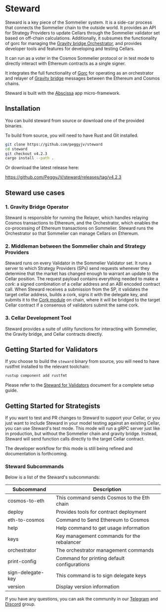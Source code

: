 # Steward

Steward is a key piece of the Sommelier system. It is a side-car process that connects the Sommelier chain to the outside world. It provides an API for Strategy Providers to update Cellars through the Sommelier validator set based on off-chain calculations. Additionally, it subsumes the functionality of gorc for managing the [Gravity bridge Orchestrator](https://github.com/PeggyJV/gravity-bridge/tree/main/orchestrator), and provides developer tools and features for developing and testing Cellars.

It can run as a voter in the Cosmos Sommelier protocol or in test mode to directly interact with Ethereum contracts as a single signer.

It integrates the full functionality of [Gorc](https://github.com/PeggyJV/gravity-bridge/tree/main/orchestrator/gorc) for operating as an orchestrator and relayer of [Gravity bridge](https://github.com/PeggyJV/gravity-bridge) messages between the Ethereum and Cosmos chains.

Steward is built with the [Abscissa](https://github.com/iqlusioninc/abscissa) app micro-framework.

## Installation

You can build steward from source or download one of the provided binaries. 

To build from source, you will need to have Rust and Git installed.

```bash
git clone https://github.com/peggyjv/steward
cd steward
git checkout v4.2.3 
cargo install --path .
```

Or download the latest release here:

https://github.com/PeggyJV/steward/releases/tag/v4.2.3

## Steward use cases

###  1. Gravity Bridge Operator

Steward is responsible for running the Relayer, which handles relaying Cosmos transactions to Ethereum, and the Orchestrator, which enables the co-processing of Ethereum transactions on Sommelier. Steward runs the Orchestrator so that Sommelier can manage Cellars on Ethereum.

### 2. Middleman between the Sommelier chain and Strategy Providers

Steward runs on every Validator in the Sommelier Validator set. It runs a server to which Strategy Providers (SPs) send requests whenever they determine that the market has changed enough to warrant an update to the Cellar position. The request payload contains everything needed to make a *cork*: a signed combination of a cellar address and an ABI encoded contract call. When Steward receives a submission from the SP, it validates the target cellar address, builds a cork, signs it with the delegate key, and submits it to the [Cork module](https://github.com/PeggyJV/sommelier/tree/main/x/cork) on chain, where it will be bridged to the target Cellar contract if a consensus of validators submit the same cork.

### 3. Cellar Development Tool

Steward provides a suite of utility functions for interacting with Sommelier, the Gravity bridge, and Cellar contracts directly.

## Getting Started for Validators

If you choose to build the `steward` binary from source, you will need to have rustfmt installed to the relevant toolchain:

```bash
rustup component add rustfmt
```

Please refer to the [Steward for Validators](docs/02-StewardForValidators.md) document for a complete setup guide.

## Getting Started for Strategists

If you want to test and PR changes to Steward to support your Cellar, or you just want to include Steward in your model testing against an existing Cellar, you can use Steward's test mode. This mode will run a gRPC server just like in production, but without the Sommelier chain and gravity bridge. Instead, Steward will send function calls directly to the target Cellar contract.

The developer workflow for this mode is still being refined and documentation is forthcoming.

### Steward Subcommands

Below is a list of the Steward's subcommands:

| Subcommand        | Description                                                |
| ----------------- | ---------------------------------------------------------- |
| cosmos-to-eth     | This command sends Cosmos to the Eth chain                 |
| deploy            | Provides tools for contract deployment                     |
| eth-to-cosmos     | Command to Send Ethereum to Cosmos                         |
| help              | Help command to get usage information                      |
| keys              | Key management commands for the rebalancer                 |
| orchestrator      | The orchestrator management commands                       |
| print-config      | Command for printing default configurations                |
| sign-delegate-key | This command is to sign delegate keys                      |
| version           | Display version information                                |


If you have any questions, you can ask the community in our [Telegram](https://t.me/getsomm) and [Discord](https://discord.com/invite/ZcAYgSBxvY) group.
